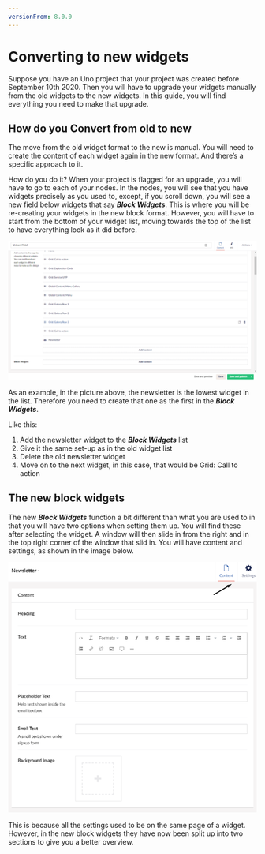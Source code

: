 ```yaml
---
versionFrom: 8.0.0
---
```


# Converting to new widgets

Suppose you have an Uno project that your project was created before September 10th 2020. Then you will have to upgrade your widgets manually from the old widgets to the new widgets.
In this guide, you will find everything you need to make that upgrade.

## How do you Convert from old to new

The move from the old widget format to the new is manual. You will need to create the content of each widget again in the new format. And there’s a specific approach to it.

How do you do it? When your project is flagged for an upgrade, you will have to go to each of your nodes. In the nodes, you will see that you have widgets precisely as you used to, except, if you scroll down, you will see a new field below widgets that say ***Block Widgets***. This is where you will be re-creating your widgets in the new block format. However, you will have to start from the bottom of your widget list, moving towards the top of the list to have everything look as it did before.

![How it looks in the backoffice](images/Nested-to-Block.png)

As an example, in the picture above, the newsletter is the lowest widget in the list. Therefore you need to create that one as the first in the ***Block Widgets***.

Like this:

1. Add the newsletter widget to the ***Block Widgets*** list
2. Give it the same set-up as in the old widget list
3. Delete the old newsletter widget 
4. Move on to the next widget, in this case, that would be Grid: Call to action

## The new block widgets

The new ***Block Widgets*** function a bit different than what you are used to in that you will have two options when setting them up. You will find these after selecting the widget. A window will then slide in from the right and in the top right corner of the window that slid in. You will have content and settings, as shown in the image below.

![settings image](images/Block-widgets.png)

This is because all the settings used to be on the same page of a widget. However, in the new block widgets they have now been split up into two sections to give you a better overview.
